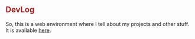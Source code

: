 <h2 style="color:brown; font-weight : bold">DevLog</h2>
<p>So, this is a web environment where I tell about my projects and other stuff. It is available <a href="https://pavelivanov4.github.io/DevLog">here</a>.

